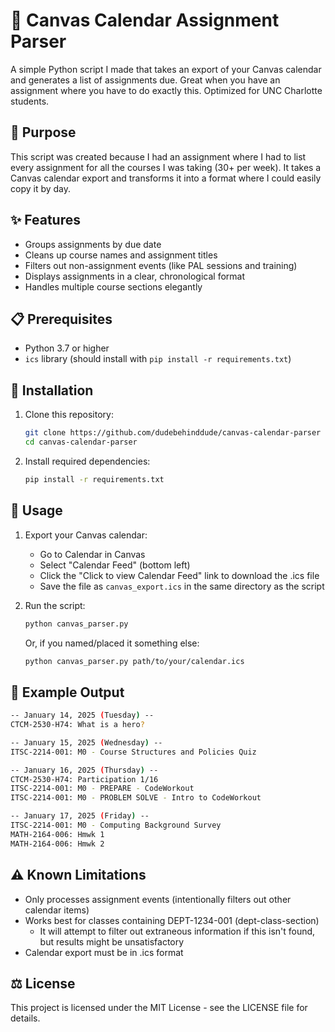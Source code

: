 # 📅 Canvas Calendar Assignment Parser

A simple Python script I made that takes an export of your Canvas calendar and generates a list of assignments due. Great when you have an assignment where you have to do exactly this. Optimized for UNC Charlotte students.

## 🎯 Purpose

This script was created because I had an assignment where I had to list every assignment for all the courses I was taking (30+ per week). It takes a Canvas calendar export and transforms it into a format where I could easily copy it by day.

## ✨ Features

- Groups assignments by due date
- Cleans up course names and assignment titles
- Filters out non-assignment events (like PAL sessions and training)
- Displays assignments in a clear, chronological format
- Handles multiple course sections elegantly

## 📋 Prerequisites

- Python 3.7 or higher
- `ics` library (should install with `pip install -r requirements.txt`)

## 💾 Installation

1. Clone this repository:

   ```bash
   git clone https://github.com/dudebehinddude/canvas-calendar-parser
   cd canvas-calendar-parser
   ```

2. Install required dependencies:

   ```bash
   pip install -r requirements.txt
   ```

## 🚀 Usage

1. Export your Canvas calendar:

   - Go to Calendar in Canvas
   - Select "Calendar Feed" (bottom left)
   - Click the "Click to view Calendar Feed" link to download the .ics file
   - Save the file as `canvas_export.ics` in the same directory as the script

2. Run the script:

   ```bash
   python canvas_parser.py
   ```

   Or, if you named/placed it something else:

   ```bash
   python canvas_parser.py path/to/your/calendar.ics
   ```

## 📝 Example Output

```bash
-- January 14, 2025 (Tuesday) --
CTCM-2530-H74: What is a hero?

-- January 15, 2025 (Wednesday) --
ITSC-2214-001: M0 - Course Structures and Policies Quiz

-- January 16, 2025 (Thursday) --
CTCM-2530-H74: Participation 1/16
ITSC-2214-001: M0 - PREPARE - CodeWorkout
ITSC-2214-001: M0 - PROBLEM SOLVE - Intro to CodeWorkout

-- January 17, 2025 (Friday) --
ITSC-2214-001: M0 - Computing Background Survey
MATH-2164-006: Hmwk 1
MATH-2164-006: Hmwk 2
```

## ⚠️ Known Limitations

- Only processes assignment events (intentionally filters out other calendar items)
- Works best for classes containing DEPT-1234-001 (dept-class-section)
  - It will attempt to filter out extraneous information if this isn't found, but results might be unsatisfactory
- Calendar export must be in .ics format

## ⚖️ License

This project is licensed under the MIT License - see the LICENSE file for details.
